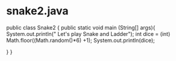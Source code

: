 # snake2.java
public class Snake2 {
	public static void main (String[] args){
        System.out.println(" Let's play Snake and Ladder");
	int dice = (int) Math.floor((Math.random()*6) +1);
	System.out.println(dice);

 }
}
